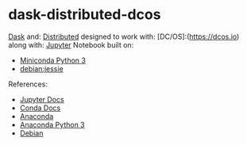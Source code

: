 # dask-distributed-dcos

[Dask](http://dask.pydata.org//) and:
[Distributed](https://distributed.readthedocs.io) designed to work with:
[DC/OS]:(https://dcos.io) along with:
[Jupyter](http://jupyter.org/) Notebook built on:
- [Miniconda Python 3](http://conda.pydata.org/miniconda.html)
- [debian:jessie](https://hub.docker.com/r/library/debian/)

References:
- [Jupyter Docs](https://jupyter.readthedocs.org/)
- [Conda Docs](http://conda.pydata.org/docs/using/using.html)
- [Anaconda](https://www.continuum.io/why-anaconda)
- [Anaconda Python 3](http://docs.continuum.io/anaconda/index)
- [Debian](https://www.debian.org/)
